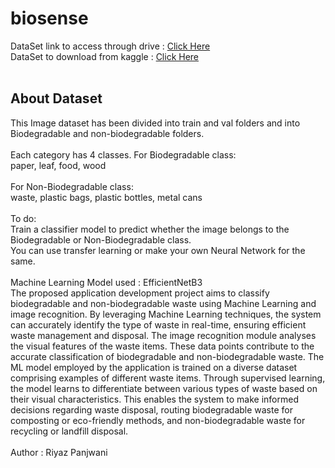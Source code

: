 # biosense
DataSet link to access through drive : <a href="https://drive.google.com/drive/folders/15IWxkpehBYQSdnlRBLZzcStSnPyBjbnM?usp=sharing">Click Here</a><br>
DataSet to download from kaggle : <a href="https://www.kaggle.com/datasets/aashidutt3/waste-segregation-image-dataset">Click Here</a><br>
<br>
## About Dataset
This Image dataset has been divided into train and val folders and into Biodegradable and non-biodegradable folders.<br>
<br>
Each category has 4 classes. For Biodegradable class:<br>
paper, leaf, food, wood<br>
<br>
For Non-Biodegradable class:<br>
waste, plastic bags, plastic bottles, metal cans<br>
<br>
To do:<br>
Train a classifier model to predict whether the image belongs to the Biodegradable or Non-Biodegradable class.<br>
You can use transfer learning or make your own Neural Network for the same.<br>
<br>
Machine Learning Model used : EfficientNetB3
<br>
The proposed application development project aims to classify biodegradable and non-biodegradable waste using Machine Learning and image recognition. By leveraging Machine Learning techniques, the system can accurately identify the type of waste in real-time, ensuring efficient waste management and disposal. The image recognition module analyses the visual features of the waste items. These data points contribute to the accurate classification of biodegradable and non-biodegradable waste. The ML model employed by the application is trained on a diverse dataset comprising examples of different waste items. Through supervised learning, the model learns to differentiate between various types of waste based on their visual characteristics. This enables the system to make informed decisions regarding waste disposal, routing biodegradable waste for composting or eco-friendly methods, and non-biodegradable waste for recycling or landfill disposal.<br>
<br>
Author : Riyaz Panjwani
